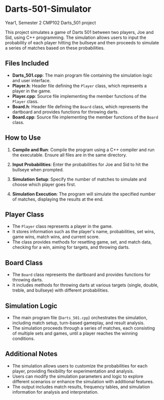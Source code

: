 # Darts-501-Simulator
Year1, Semester 2 CMP102 Darts_501 project

This project simulates a game of Darts 501 between two players, Joe and Sid, using C++ programming. The simulation allows users to input the probability of each player hitting the bullseye and then proceeds to simulate a series of matches based on these probabilities.

## Files Included

- **Darts_501.cpp**: The main program file containing the simulation logic and user interface.
- **Player.h**: Header file defining the `Player` class, which represents a player in the game.
- **Player.cpp**: Source file implementing the member functions of the `Player` class.
- **Board.h**: Header file defining the `Board` class, which represents the dartboard and provides functions for throwing darts.
- **Board.cpp**: Source file implementing the member functions of the `Board` class.

## How to Use

1. **Compile and Run**: Compile the program using a C++ compiler and run the executable. Ensure all files are in the same directory.
   
2. **Input Probabilities**: Enter the probabilities for Joe and Sid to hit the bullseye when prompted.

3. **Simulation Setup**: Specify the number of matches to simulate and choose which player goes first.

4. **Simulation Execution**: The program will simulate the specified number of matches, displaying the results at the end.

## Player Class

- The `Player` class represents a player in the game.
- It stores information such as the player's name, probabilities, set wins, game wins, match wins, and current score.
- The class provides methods for resetting game, set, and match data, checking for a win, aiming for targets, and throwing darts.

## Board Class

- The `Board` class represents the dartboard and provides functions for throwing darts.
- It includes methods for throwing darts at various targets (single, double, treble, and bullseye) with different probabilities.

## Simulation Logic

- The main program file (`Darts_501.cpp`) orchestrates the simulation, including match setup, turn-based gameplay, and result analysis.
- The simulation proceeds through a series of matches, each consisting of multiple sets and games, until a player reaches the winning conditions.

## Additional Notes

- The simulation allows users to customize the probabilities for each player, providing flexibility for experimentation and analysis.
- Users can modify the simulation parameters and logic to explore different scenarios or enhance the simulation with additional features.
- The output includes match results, frequency tables, and simulation information for analysis and interpretation.

